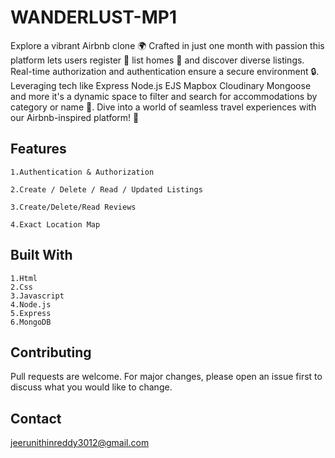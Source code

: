 # WANDERLUST-MP1
Explore a vibrant Airbnb clone 🌍 Crafted in just one month with passion this platform lets users register 📝 list homes 🏡 and discover diverse listings. Real-time authorization and authentication ensure a secure environment 🔒. Leveraging tech like Express Node.js EJS Mapbox Cloudinary Mongoose and more it's a dynamic space to filter and search for accommodations by category or name 🏨. Dive into a world of seamless travel experiences with our Airbnb-inspired platform! 🚀

## Features

```
1.Authentication & Authorization

2.Create / Delete / Read / Updated Listings

3.Create/Delete/Read Reviews

4.Exact Location Map
```

## Built With
```
1.Html
2.Css
3.Javascript
4.Node.js
5.Express
6.MongoDB

```

## Contributing

Pull requests are welcome. For major changes, please open an issue first
to discuss what you would like to change.

## Contact
jeerunithinreddy3012@gmail.com
